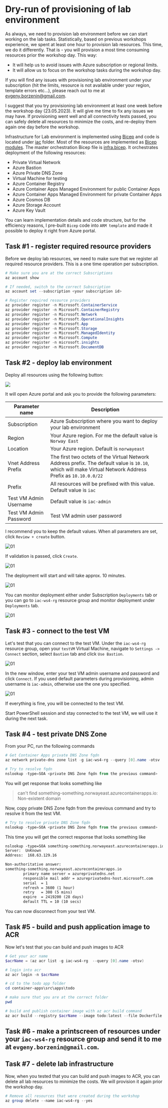 # Dry-run of provisioning of lab environment

As always, we need to provision lab environment before we can start working on the lab tasks. Statistically, based on previous workshops experience, we spent at least one hour to provision lab resources.
This time, we do it differently. That is - you will provision a most time consuming resources prior the workshop day. 
This way:

- It will help us to avoid issues with Azure subscription or regional limits.
- It will allow us to focus on the workshop tasks during the workshop day.

If you will find any issues with provisioning lab environment under your subscription (hit the limits, resource is not available under your region, template errors etc...), please reach out to me at evgeny.borzenin@gmail.com.

I suggest that you try provisioning lab environment at least one week before the workshop day (23.05.2023). It will give me time to fix any issues we may have. If provisioning went well and all connectivity tests passed, you can safely delete all resources to minimize the costs, and re-deploy them again one day before the workshop.

Infrastructure for Lab environment is implemented using [Bicep](https://learn.microsoft.com/en-us/azure/azure-resource-manager/bicep/overview?tabs=bicep) and code is located under [iac](../../iac/) folder. Most of the resources are implemented as [Bicep modules](https://learn.microsoft.com/en-us/azure/azure-resource-manager/bicep/modules). The master orchestration Bicep file is [infra.bicep](../../iac/infra.bicep). It orchestrates deployment of the following resources:

- Private Virtual Network
- Azure Bastion
- Azure Private DNS Zone
- Virtual Machine for testing
- Azure Container Registry
- Azure Container Apps Managed Environment for public Container Apps
- Azure Container Apps Managed Environment for private Container Apps
- Azure Cosmos DB
- Azure Storage Account
- Azure Key Vault

You can learn implementation details and code structure, but for the efficiency reasons, I pre-built `Bicep` code into `ARM template` and made it possible to deploy it right from Azure portal.

## Task #1 - register required resource providers

Before we deploy lab resources, we need to make sure that we register all required resource providers. This is a one time operation per subscription.

```powershell
# Make sure you are at the correct Subscriptions
az account show

# If needed, switch to the correct Subscription
az account set --subscription <your subscription id>

# Register required resource providers
az provider register -n Microsoft.ContainerService
az provider register -n Microsoft.ContainerRegistry
az provider register -n Microsoft.Network
az provider register -n Microsoft.OperationalInsights
az provider register -n Microsoft.App
az provider register -n Microsoft.Storage
az provider register -n Microsoft.ManagedIdentity
az provider register -n Microsoft.Compute
az provider register -n microsoft.insights
az provider register -n Microsoft.DocumentDB
```

## Task #2 - deploy lab environment

Deploy all resources using the following button:

<a href="https://portal.azure.com/#create/Microsoft.Template/uri/https%3A%2F%2Fraw.githubusercontent.com%2Fevgenyb%2Fiac-workshops%2Fws%2Faca-v1%2Fcontainer-apps%2Fiac%2Finfra.json" target="_blank"><img src="https://aka.ms/deploytoazurebutton" /></a>

It will open Azure portal and ask you to provide the following parameters:

| Parameter name | Description |
| --- | --- |
| Subscription | Azure Subscription where you want to deploy your lab environment |
| Region | Your Azure region. For me the default value is `Norway East` |
| Location | Your Azure region. Default is `norwayeast` |
| Vnet Address Prefix | The first two octets of the Virtual Network Address prefix. The default value is `10.10`, which will make Virtual Network Address Prefix as `10.10.0.0/22`  |
| Prefix | All resources will be prefixed with this value. Default value is `iac` |
| Test VM Admin Username | Default value is `iac-admin`  |
| Test VM Admin Password | Test VM admin user password  |

I recommend you to keep the default values.
When all parameters are set, click `Review + create` button.

![01](images/01.png)

If validation is passed, click `Create`.

![01](images/02.png)

The deployment will start and will take approx. 10 minutes.

![01](images/03.png)

 You can monitor deployment either under Subscription `Deployments` tab or you can go to `iac-ws4-rg` resource group and monitor deployment under `Deployments` tab.

![01](images/04.png)

## Task #3 - connect to the test VM

Let's test that you can connect to the test VM.
Under the `iac-ws4-rg` resource group, open your `testVM` Virtual Machine, navigate to `Settings -> Connect` section, select `Bastion` tab and click `Use Bastion`.

![01](images/05.png)

In the new window, enter your test VM admin username and password and click `Connect`. If you used default parameters during provisioning, admin username is `iac-admin`, otherwise use the one you specified.

![01](images/06.png)

If everything is fine, you will be connected to the test VM.

Start PowerShell session and stay connected to the test VM, we will use it during the next task.

## Task #4 - test private DNS Zone

From your PC, run the following commands

```powershell
# Get Container Apps private DNS Zone fqdn
az network private-dns zone list -g iac-ws4-rg --query [0].name -otsv

# Try to resolve fqdn
nslookup -type=SOA <private DNS Zone fqdn from the previous command>
```

You will get response that looks something like

> can't find something-something.norwayeast.azurecontainerapps.io: Non-existent domain

Now, copy private DNS Zone fqdn from the previous command and try to resolve it from the test VM.

```powershell
# Try to resolve private DNS Zone fqdn
nslookup -type=SOA <private DNS Zone fqdn from the previous command>
```

This time you will get the correct response that looks something like

```txt
nslookup -type=SOA something-something.norwayeast.azurecontainerapps.io
Server:  UnKnown
Address:  168.63.129.16

Non-authoritative answer:
something-something.norwayeast.azurecontainerapps.io
        primary name server = azureprivatedns.net
        responsible mail addr = azureprivatedns-host.microsoft.com
        serial  = 1
        refresh = 3600 (1 hour)
        retry   = 300 (5 mins)
        expire  = 2419200 (28 days)
        default TTL = 10 (10 secs)
```

You can now disconnect from your test VM.

## Task #5 - build and push application image to ACR

Now let's test that you can build and push images to ACR

```powershell
# Get your acr name
$acrName = (az acr list -g iac-ws4-rg  --query [0].name -otsv)

# login into acr
az acr login -n $acrName

# cd to the todo app folder
cd container-apps\src\apps\todo

# make sure that you are at the correct folder
pwd

# build and publish container image with az acr build command
az acr build --registry $acrName --image todo:latest --file Dockerfile ..
```

## Task #6 - make a printscreen of resources under your `iac-ws4-rg` resource group and send it to me at `evgeny.borzenin@gmail.com`. 

## Task #7 - delete lab infrastructure

Now, when you tested that you can build and push images to ACR, you can delete all lab resources to minimize the costs. We will provision it again prior the workshop day.

```powershell
# Remove all resources that were created during the workshop
az group delete --name iac-ws4-rg --yes
```

